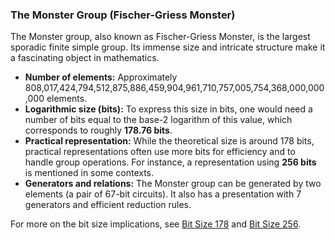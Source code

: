### The Monster Group (Fischer-Griess Monster)

The Monster group, also known as Fischer-Griess Monster, is the largest sporadic finite simple group. Its immense size and intricate structure make it a fascinating object in mathematics.

*   **Number of elements:** Approximately 808,017,424,794,512,875,886,459,904,961,710,757,005,754,368,000,000,000 elements.
*   **Logarithmic size (bits):** To express this size in bits, one would need a number of bits equal to the base-2 logarithm of this value, which corresponds to roughly **178.76 bits**.
*   **Practical representation:** While the theoretical size is around 178 bits, practical representations often use more bits for efficiency and to handle group operations. For instance, a representation using **256 bits** is mentioned in some contexts.
*   **Generators and relations:** The Monster group can be generated by two elements (a pair of 67-bit circuits). It also has a presentation with 7 generators and efficient reduction rules.

For more on the bit size implications, see [Bit Size 178](./bit_size_178.md) and [Bit Size 256](./bit_size_256.md).